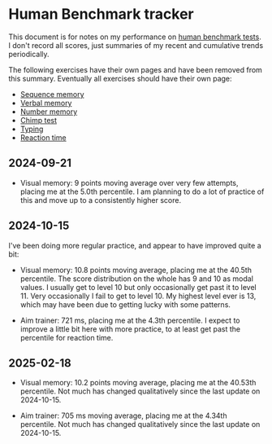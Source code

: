 # Human Benchmark tracker

This document is for notes on my performance on [human benchmark
tests](https://humanbenchmark.com/). I don't record all scores, just
summaries of my recent and cumulative trends periodically.

The following exercises have their own pages and have been removed
from this summary. Eventually all exercises should have their own
page:

* [Sequence memory](human-bechmark-sequence-memory-exercise-with-history.md)
* [Verbal memory](human-benchmark-verbal-memory-exercise-with-history.md)
* [Number memory](human-benchmark-number-memory-exercise-with-history.md)
* [Chimp test](human-benchmark-chimp-test-exercise-with-history.md)
* [Typing](human-benchmark-typing-exercise-with-history.md)
* [Reaction time](human-benchmark-reaction-time-exercise-with-history.md)

## 2024-09-21

* Visual memory: 9 points moving average over very few attempts,
  placing me at the 5.0th percentile. I am planning to do a lot of
  practice of this and move up to a consistently higher score.

## 2024-10-15

I've been doing more regular practice, and appear to have improved
quite a bit:

* Visual memory: 10.8 points moving average, placing me at the 40.5th
  percentile. The score distribution on the whole has 9 and 10 as
  modal values. I usually get to level 10 but only occasionally get
  past it to level 11. Very occasionally I fail to get to level 10. My
  highest level ever is 13, which may have been due to getting lucky
  with some patterns.

* Aim trainer: 721 ms, placing me at the 4.3th percentile. I expect to
  improve a little bit here with more practice, to at least get past
  the percentile for reaction time.

## 2025-02-18

* Visual memory: 10.2 points moving average, placing me at the 40.53th
  percentile. Not much has changed qualitatively since the last update
  on 2024-10-15.

* Aim trainer: 705 ms moving average, placing me at the 4.34th
  percentile. Not much has changed qualitatively since the last update
  on 2024-10-15.
